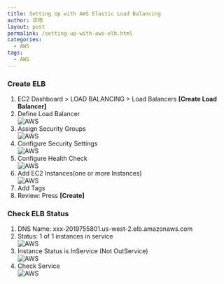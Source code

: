 ```yaml
---
title: Setting Up with AWS Elastic Load Balancing
author: 谇雨
layout: post
permalink: /setting-up-with-aws-elb.html
categories:
  - AWS
tags:
  - AWS
---
```


### Create ELB

1.  EC2 Dashboard > LOAD BALANCING > Load Balancers **[Create Load Balancer]**
2.  Define Load Balancer  
![AWS](http://192.168.1.7:4000/uploads/2015/08/aws-sign-up-with-elb-1.png)
3. Assign Security Groups  
![AWS](http://192.168.1.7:4000/uploads/2015/08/aws-sign-up-with-elb-2.png)
4. Configure Security Settings  
![AWS](http://192.168.1.7:4000/uploads/2015/08/aws-sign-up-with-elb-3.png)
5. Configure Health Check  
![AWS](http://192.168.1.7:4000/uploads/2015/08/aws-sign-up-with-elb-4.png)
6. Add EC2 Instances(one or more Instances)  
![AWS](http://192.168.1.7:4000/uploads/2015/08/aws-sign-up-with-elb-5.png)
7. Add Tags
8. Review: Press **[Create]**

### Check ELB Status

1. DNS Name: xxx-2019755801.us-west-2.elb.amazonaws.com
2. Status: 1 of 1 instances in service  
![AWS](http://192.168.1.7:4000/uploads/2015/08/aws-sign-up-with-elb-6.png)
3. Instance Status is InService (Not OutService)  
![AWS](http://192.168.1.7:4000/uploads/2015/08/aws-sign-up-with-elb-7.png)
4. Check Service  
![AWS](http://192.168.1.7:4000/uploads/2015/08/aws-sign-up-with-elb-8.png)